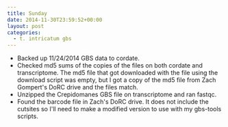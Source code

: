 ```yaml
---
title: Sunday
date: 2014-11-30T23:59:52+00:00
layout: post
categories:
  - t. intricatum gbs
---
```

  * <span style="line-height: 13px;">Backed up 11/24/2014 GBS data to cordate. </span>
  * <span style="line-height: 13px;">Checked md5 sums of the copies of the files on both cordate and transcriptome. The md5 file that got downloaded with the file using the download script was empty, but I got a copy of the md5 file from Zach Gompert's DoRC drive and the files match.</span>
  * <span style="line-height: 13px;">Unzipped the Crepidomanes GBS file on transcriptome and ran fastqc.</span>
  * <span style="line-height: 13px;">Found the barcode file in Zach's DoRC drive. It does not include the cutsites so I'll need to make a modified version to use with my gbs-tools scripts.</span><span style="line-height: 13px;"> </span>
